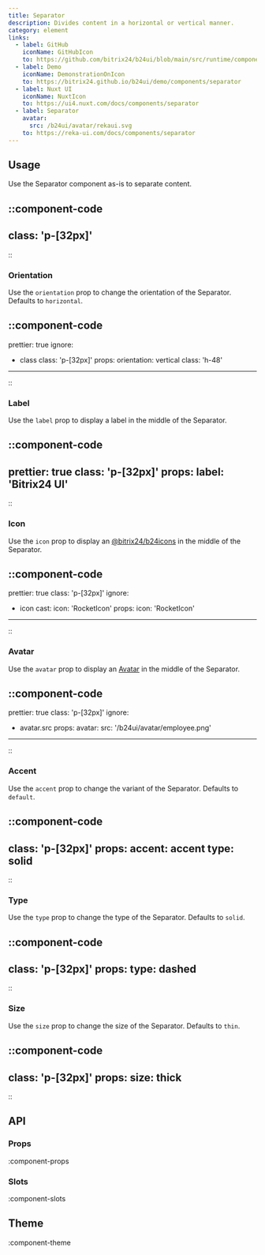 ```yaml
---
title: Separator
description: Divides content in a horizontal or vertical manner.
category: element
links:
  - label: GitHub
    iconName: GitHubIcon
    to: https://github.com/bitrix24/b24ui/blob/main/src/runtime/components/Separator.vue
  - label: Demo
    iconName: DemonstrationOnIcon
    to: https://bitrix24.github.io/b24ui/demo/components/separator
  - label: Nuxt UI
    iconName: NuxtIcon
    to: https://ui4.nuxt.com/docs/components/separator
  - label: Separator
    avatar:
      src: /b24ui/avatar/rekaui.svg
    to: https://reka-ui.com/docs/components/separator
---
```


## Usage

Use the Separator component as-is to separate content.

::component-code
---
class: 'p-[32px]'
---
::

### Orientation

Use the `orientation` prop to change the orientation of the Separator. Defaults to `horizontal`.

::component-code
---
prettier: true
ignore:
  - class
class: 'p-[32px]'
props:
  orientation: vertical
  class: 'h-48'
---
::

### Label

Use the `label` prop to display a label in the middle of the Separator.

::component-code
---
prettier: true
class: 'p-[32px]'
props:
  label: 'Bitrix24 UI'
---
::

### Icon

Use the `icon` prop to display an [@bitrix24/b24icons](https://bitrix24.github.io/b24icons/guide/icons.html) in the middle of the Separator.

::component-code
---
prettier: true
class: 'p-[32px]'
ignore:
  - icon
cast:
  icon: 'RocketIcon'
props:
  icon: 'RocketIcon'
---
::

### Avatar

Use the `avatar` prop to display an [Avatar](/docs/components/avatar/) in the middle of the Separator.

::component-code
---
prettier: true
class: 'p-[32px]'
ignore:
  - avatar.src
props:
  avatar:
    src: '/b24ui/avatar/employee.png'
---
::

### Accent

Use the `accent` prop to change the variant of the Separator. Defaults to `default`.

::component-code
---
class: 'p-[32px]'
props:
  accent: accent
  type: solid
---
::

### Type

Use the `type` prop to change the type of the Separator. Defaults to `solid`.

::component-code
---
class: 'p-[32px]'
props:
  type: dashed
---
::

### Size

Use the `size` prop to change the size of the Separator. Defaults to `thin`.

::component-code
---
class: 'p-[32px]'
props:
  size: thick
---
::

## API

### Props

:component-props

### Slots

:component-slots

## Theme

:component-theme
